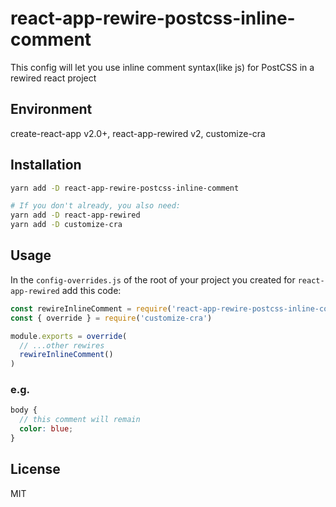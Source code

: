 # react-app-rewire-postcss-inline-comment
This config will let you use inline comment syntax(like js) for PostCSS in a rewired react project

## Environment
create-react-app v2.0+, react-app-rewired v2, customize-cra 

## Installation
```sh
yarn add -D react-app-rewire-postcss-inline-comment

# If you don't already, you also need:
yarn add -D react-app-rewired
yarn add -D customize-cra
```

## Usage
In the `config-overrides.js` of the root of your project you created for `react-app-rewired` add this code:

```js
const rewireInlineComment = require('react-app-rewire-postcss-inline-comment')
const { override } = require('customize-cra')

module.exports = override(
  // ...other rewires
  rewireInlineComment()
)
```
### e.g.

```scss
body {
  // this comment will remain
  color: blue;
}
```

## License
MIT

